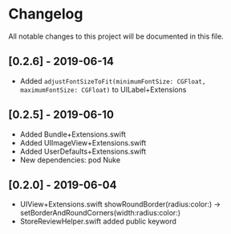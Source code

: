 # Changelog
All notable changes to this project will be documented in this file.

## [0.2.6] - 2019-06-14
- Added ```adjustFontSizeToFit(minimumFontSize: CGFloat, maximumFontSize: CGFloat)``` to UILabel+Extensions

## [0.2.5] - 2019-06-10
- Added Bundle+Extensions.swift
- Added UIImageView+Extensions.swift
- Added UserDefaults+Extensions.swift
- New dependencies: pod Nuke

## [0.2.0] - 2019-06-04
- UIView+Extensions.swift
showRoundBorder(radius:color:) -> setBorderAndRoundCorners(width:radius:color:)
- StoreReviewHelper.swift added public keyword
